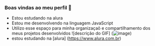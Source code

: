 ### Boas vindas ao meu perfil 💙
- Estou estudando na alura
- Estou me desenvolvendo na linguagem JavaScript
- Utilizo esse espaço para minha organizaçaõ e compartilhamento dos meus projetos desenvolvidos
![descrição do GIF] (![image](https://github.com/Marceeeello/Marceleello/assets/170685115/8fc4b371-4613-40f5-9f65-123c4b4b875f))
- estou estudando na [alura] (https://www.alura.com.br)
